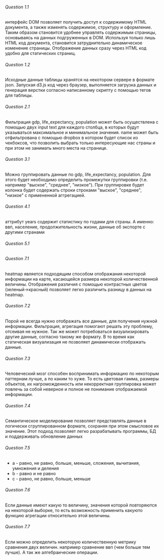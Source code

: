 ﻿###### Question 1.1
интерфейс DOM позволяет получить доступ к содержимому HTML документа, а также изменять содержимое, структуру и оформление. Таким образом становится удобнее управлять содержимым страницы, основываясь на данных подгруженных в DOM. Используя только лишь HTML код документа, становится затруднительно динамическое изменение страницы. Отображение данных сразу через HTML код удобно для статических страниц. 
###### Question 1.2
Исходные данные таблицы хранятся на некотором сервере в формате json. Запуская d3.js код через браузер, выполняется загрузка данных и генерация верстки согласно написанному скрипту с помощью тегов для таблицы.  
###### Question 2.1
Фильтрация gdp, life_expectancy, population может быть осуществлена с помощью двух input text для каждого столбца, в которых будут указываться максимальное и минимальное значения. 
name может быть отфильтрована с помощью dropbox в котором будет список из чекбоксов, что позволить выбрать только интересующие нас страны и при этом не занимать много места на странице.  
###### Question 3.1
Можно группировать данные по gdp, life_expectancy, population. Для этого будет необходимо определить промежутки группировки (т.е. например "выское", "среднее", "низкое"). При группировке будет колонка будет содержать строки строками "выское", "среднее", "низкое" с примененной аггрегацией. 
###### Question 4.1
аттрибут years содержит статистику по годами для страны. А именно: ввп, население, продолжительность жизни, данные об экспорте с другими странами
###### Question 5.1
###### Question 7.1
heatmap является подходящим способом отображания некоторой информации на карте, касающейся размера некоторой количественной величины. Отображения различия с помощью контрастных цветов (зеленый->красный) позволяет легко различить разницу в данных на heatmap.
###### Question 7.2
Порой не всегда нужно отображать все данные, для получения нужной информации. Фильтрация, агрегация помогают решать эту проблему, отсеивая не нужное. Так же может потребоваться визуализировать другие данные, согласно такому же формату. В то время как статическая визуализация не позволяет динамически отображать данные.  
###### Question 7.3
Человеческий мозг способен воспринимать информацию по некоторым паттернам лучше, а по каким то хуже. То есть цветовая гамма, размеры объектов, их нагроможденность или некорректная группировка может повлечь за собой неверное и полное не понимание отображаемой информации. 
###### Question 7.4
Семантическое моделирование  позволяет представлять данные в логически сгруппированном формате, сохраняя при этом смысловое их значение. Этот подход позволяет легко разрабатывать программы, БД и поддерживать обновление данных
###### Question 7.5
* a - равно, не равно, больше, меньше, сложения, вычитания, умножения и деления 
* b - равно и не равно 
* c - равно, не равно, больше, меньше

###### Question 7.6
Если данные имеют какую то величину, значения которой повторяются на некоторой выборке, то есть возможность применить какуюто функцию агрегации относительно этой величины. 
###### Question 7.7 
Если можно определить некоторую количественную метрику сравнения двух величин. например сравнение ввп (чем больше тем лучше). А так же алгебраические операции. 
